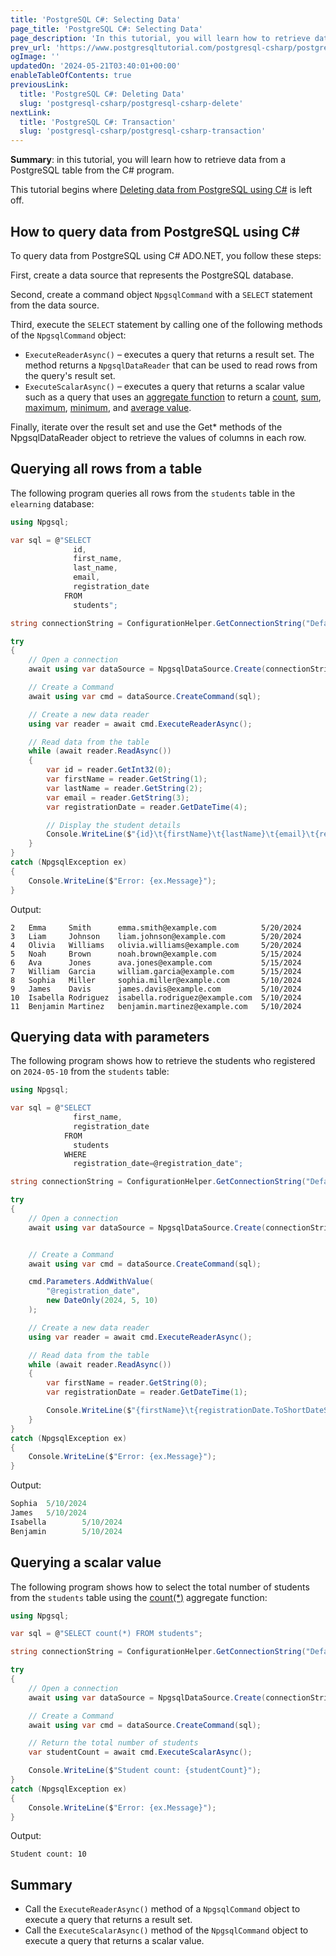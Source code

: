```yaml
---
title: 'PostgreSQL C#: Selecting Data'
page_title: 'PostgreSQL C#: Selecting Data'
page_description: 'In this tutorial, you will learn how to retrieve data from a PostgreSQL table from the C# program.'
prev_url: 'https://www.postgresqltutorial.com/postgresql-csharp/postgresql-csharp-select/'
ogImage: ''
updatedOn: '2024-05-21T03:40:01+00:00'
enableTableOfContents: true
previousLink:
  title: 'PostgreSQL C#: Deleting Data'
  slug: 'postgresql-csharp/postgresql-csharp-delete'
nextLink:
  title: 'PostgreSQL C#: Transaction'
  slug: 'postgresql-csharp/postgresql-csharp-transaction'
---
```


**Summary**: in this tutorial, you will learn how to retrieve data from a PostgreSQL table from the C\# program.

This tutorial begins where [Deleting data from PostgreSQL using C\#](postgresql-csharp-delete) is left off.

## How to query data from PostgreSQL using C\#

To query data from PostgreSQL using C\# ADO.NET, you follow these steps:

First, create a data source that represents the PostgreSQL database.

Second, create a command object `NpgsqlCommand` with a `SELECT` statement from the data source.

Third, execute the `SELECT` statement by calling one of the following methods of the `NpgsqlCommand` object:

- `ExecuteReaderAsync()` – executes a query that returns a result set. The method returns a `NpgsqlDataReader` that can be used to read rows from the query's result set.
- `ExecuteScalarAsync()` – executes a query that returns a scalar value such as a query that uses an [aggregate function](../postgresql-aggregate-functions) to return a [count](../postgresql-aggregate-functions/postgresql-count-function), [sum](../postgresql-aggregate-functions/postgresql-sum-function), [maximum](../postgresql-aggregate-functions/postgresql-max-function), [minimum](../postgresql-aggregate-functions/postgresql-min-function), and [average value](../postgresql-aggregate-functions/postgresql-avg-function).

Finally, iterate over the result set and use the Get\* methods of the NpgsqlDataReader object to retrieve the values of columns in each row.

## Querying all rows from a table

The following program queries all rows from the `students` table in the `elearning` database:

```cs
using Npgsql;

var sql = @"SELECT
              id,
              first_name,
              last_name,
              email,
              registration_date
            FROM
              students";

string connectionString = ConfigurationHelper.GetConnectionString("DefaultConnection");

try
{
    // Open a connection
    await using var dataSource = NpgsqlDataSource.Create(connectionString);

    // Create a Command
    await using var cmd = dataSource.CreateCommand(sql);

    // Create a new data reader
    using var reader = await cmd.ExecuteReaderAsync();

    // Read data from the table
    while (await reader.ReadAsync())
    {
        var id = reader.GetInt32(0);
        var firstName = reader.GetString(1);
        var lastName = reader.GetString(2);
        var email = reader.GetString(3);
        var registrationDate = reader.GetDateTime(4);

        // Display the student details
        Console.WriteLine($"{id}\t{firstName}\t{lastName}\t{email}\t{registrationDate.ToShortDateString()}");
    }
}
catch (NpgsqlException ex)
{
    Console.WriteLine($"Error: {ex.Message}");
}
```

Output:

```text
2   Emma     Smith      emma.smith@example.com          5/20/2024
3   Liam     Johnson    liam.johnson@example.com        5/20/2024
4   Olivia   Williams   olivia.williams@example.com     5/20/2024
5   Noah     Brown      noah.brown@example.com          5/15/2024
6   Ava      Jones      ava.jones@example.com           5/15/2024
7   William  Garcia     william.garcia@example.com      5/15/2024
8   Sophia   Miller     sophia.miller@example.com       5/10/2024
9   James    Davis      james.davis@example.com         5/10/2024
10  Isabella Rodriguez  isabella.rodriguez@example.com  5/10/2024
11  Benjamin Martinez   benjamin.martinez@example.com   5/10/2024
```

## Querying data with parameters

The following program shows how to retrieve the students who registered on `2024-05-10` from the `students` table:

```cs
using Npgsql;

var sql = @"SELECT
              first_name,
              registration_date
            FROM
              students
            WHERE
              registration_date=@registration_date";

string connectionString = ConfigurationHelper.GetConnectionString("DefaultConnection");

try
{
    // Open a connection
    await using var dataSource = NpgsqlDataSource.Create(connectionString);


    // Create a Command
    await using var cmd = dataSource.CreateCommand(sql);

    cmd.Parameters.AddWithValue(
        "@registration_date",
        new DateOnly(2024, 5, 10)
    );

    // Create a new data reader
    using var reader = await cmd.ExecuteReaderAsync();

    // Read data from the table
    while (await reader.ReadAsync())
    {
        var firstName = reader.GetString(0);
        var registrationDate = reader.GetDateTime(1);

        Console.WriteLine($"{firstName}\t{registrationDate.ToShortDateString()}");
    }
}
catch (NpgsqlException ex)
{
    Console.WriteLine($"Error: {ex.Message}");
}
```

Output:

```cs
Sophia  5/10/2024
James   5/10/2024
Isabella        5/10/2024
Benjamin        5/10/2024
```

## Querying a scalar value

The following program shows how to select the total number of students from the `students` table using the [count(\*)](../postgresql-aggregate-functions/postgresql-count-function) aggregate function:

```cs
using Npgsql;

var sql = @"SELECT count(*) FROM students";

string connectionString = ConfigurationHelper.GetConnectionString("DefaultConnection");

try
{
    // Open a connection
    await using var dataSource = NpgsqlDataSource.Create(connectionString);

    // Create a Command
    await using var cmd = dataSource.CreateCommand(sql);

    // Return the total number of students
    var studentCount = await cmd.ExecuteScalarAsync();

    Console.WriteLine($"Student count: {studentCount}");
}
catch (NpgsqlException ex)
{
    Console.WriteLine($"Error: {ex.Message}");
}
```

Output:

```
Student count: 10
```

## Summary

- Call the `ExecuteReaderAsync()` method of a `NpgsqlCommand` object to execute a query that returns a result set.
- Call the `ExecuteScalarAsync()` method of the `NpgsqlCommand` object to execute a query that returns a scalar value.
